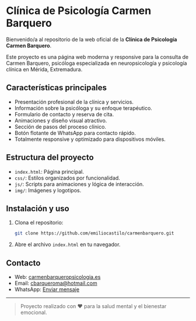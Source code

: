 # Clínica de Psicología Carmen Barquero

Bienvenido/a al repositorio de la web oficial de la **Clínica de Psicología Carmen Barquero**.

Este proyecto es una página web moderna y responsive para la consulta de Carmen Barquero, psicóloga especializada en neuropsicología y psicología clínica en Mérida, Extremadura.

## Características principales
- Presentación profesional de la clínica y servicios.
- Información sobre la psicóloga y su enfoque terapéutico.
- Formulario de contacto y reserva de cita.
- Animaciones y diseño visual atractivo.
- Sección de pasos del proceso clínico.
- Botón flotante de WhatsApp para contacto rápido.
- Totalmente responsive y optimizado para dispositivos móviles.

## Estructura del proyecto
- `index.html`: Página principal.
- `css/`: Estilos organizados por funcionalidad.
- `js/`: Scripts para animaciones y lógica de interacción.
- `img/`: Imágenes y logotipos.

## Instalación y uso
1. Clona el repositorio:
   ```bash
   git clone https://github.com/emiliocastilo/carmenbarquero.git
   ```
2. Abre el archivo `index.html` en tu navegador.

## Contacto
- Web: [carmenbarqueropsicologia.es](https://carmenbarqueropsicologia.es)
- Email: cbarqueroma@hotmail.com
- WhatsApp: [Enviar mensaje](https://wa.me/34647855165)

---

> Proyecto realizado con ❤️ para la salud mental y el bienestar emocional.
